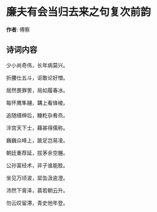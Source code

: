# 廉夫有会当归去来之句复次前韵

**作者**: 傅察

## 诗词内容

少小尚奇伟，长年病莫兴。

折腰仕五斗，讵敢论好憎。

居然畏罪罟，局如履春冰。

每怀鹰隼翮，韝上看锋棱。

追随缙绅后，糠籺杂肴烝。

泮宫天下士，藉甚得儒称。

巍巍众峰上，跛足岂易凌。

朝廷重荐延，拔茅余空塍。

公孙富经术，非子谁能胜。

坐见万顷波，罂缶汲逾澄。

沛然下膏泽，蓊若朝云升。

勿云叹留滞，青史他年登。

